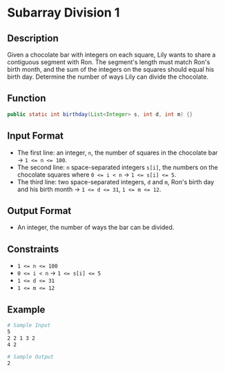 # Subarray Division 1

## Description

Given a chocolate bar with integers on each square, Lily wants to share a contiguous segment with Ron. The segment's length must match Ron's birth month, and the sum of the integers on the squares should equal his birth day. Determine the number of ways Lily can divide the chocolate.

## Function

```java
public static int birthday(List<Integer> s, int d, int m) {}
```

## Input Format

- The first line: an integer, `n`, the number of squares in the chocolate bar &rarr; `1 <= n <= 100`.
- The second line: `n` space-separated integers `s[i]`, the numbers on the chocolate squares where `0 <= i < n` &rarr; `1 <= s[i] <= 5`.
- The third line: two space-separated integers, `d` and `m`, Ron's birth day and his birth month &rarr; `1 <= d <= 31`, `1 <= m <= 12`.

## Output Format

- An integer, the number of ways the bar can be divided.

## Constraints

- `1 <= n <= 100`
- `0 <= i < n` &rarr; `1 <= s[i] <= 5`
- `1 <= d <= 31`
- `1 <= m <= 12`

## Example

```bash
# Sample Input
5
2 2 1 3 2
4 2

# Sample Output
2
```
